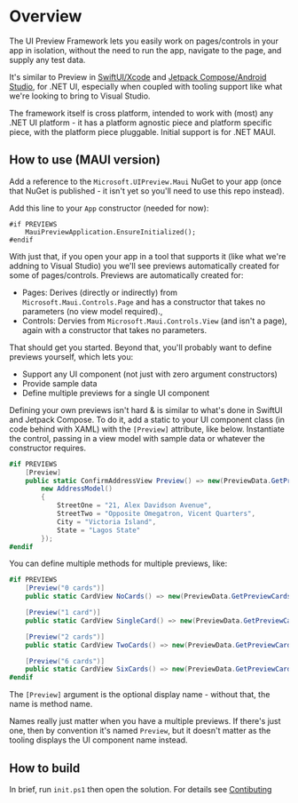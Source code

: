 # Overview

The UI Preview Framework lets you easily work on pages/controls in your app
in isolation, without the need to run the app, navigate to the page, and
supply any test data.

It's similar to Preview in [SwiftUI/Xcode](https://developer.apple.com/documentation/xcode/previewing-your-apps-interface-in-xcode) and [Jetpack Compose/Android Studio](https://developer.android.com/develop/ui/compose/tooling/previews), for .NET UI, especially
when coupled with tooling support like what we're looking to bring to Visual Studio.

The framework itself is cross platform, intended to work with (most) any .NET UI platform -
it has a platform agnostic piece and platform specific piece, with the platform piece pluggable. Initial support is for .NET MAUI.

## How to use (MAUI version)

Add a reference to the `Microsoft.UIPreview.Maui` NuGet to your app (once that NuGet is published - it isn't yet so you'll need to use this repo instead).

Add this line to your `App` constructor (needed for now):

```
#if PREVIEWS
    MauiPreviewApplication.EnsureInitialized();
#endif
```

With just that, if you open your app in a tool that supports it (like what we're addning to Visual Studio) you we'll see previews automatically created for some of pages/controls.
Previews are automatically created for:

- Pages: Derives (directly or indirectly) from `Microsoft.Maui.Controls.Page` and has a constructor that takes no parameters (no view model required).,
- Controls: Dervies from `Microsoft.Maui.Controls.View` (and isn't a page), again with
a constructor that takes no parameters.

That should get you started. Beyond that, you'll probably want to define previews yourself,
which lets you:

- Support any UI component (not just with zero argument constructors)
- Provide sample data
- Define multiple previews for a single UI component

Defining your own previews isn't hard & is similar to what's done in SwiftUI and Jetpack Compose. To do it, add a static to your UI component class (in code behind with XAML) with the `[Preview]` attribute, like below. Instantiate the control, passing in a view model
with sample data or whatever the constructor requires.

```C#
#if PREVIEWS
    [Preview]
    public static ConfirmAddressView Preview() => new(PreviewData.GetPreviewProducts(1), new DeliveryTypeModel(),
        new AddressModel()
        {
            StreetOne = "21, Alex Davidson Avenue",
            StreetTwo = "Opposite Omegatron, Vicent Quarters",
            City = "Victoria Island",
            State = "Lagos State"
        });
#endif
```

You can define multiple methods for multiple previews, like:

```C#
#if PREVIEWS
    [Preview("0 cards")]
    public static CardView NoCards() => new(PreviewData.GetPreviewCards(0));

    [Preview("1 card")]
    public static CardView SingleCard() => new(PreviewData.GetPreviewCards(1));

    [Preview("2 cards")]
    public static CardView TwoCards() => new(PreviewData.GetPreviewCards(2));

    [Preview("6 cards")]
    public static CardView SixCards() => new(PreviewData.GetPreviewCards(6));
#endif
```

The `[Preview]` argument is the optional display name - without that, the name
is method name.

Names really just matter when you have a multiple previews. If there's just one,
then by convention it's named `Preview`, but it doesn't matter as the tooling
displays the UI component name instead.

## How to build

In brief, run `init.ps1` then open the solution. For details see [Contibuting](Contributing.md)
